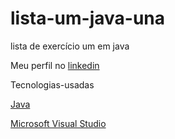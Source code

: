 # lista-um-java-una

lista de exercício um em java 

Meu perfil no [linkedin]()

Tecnologias-usadas

[Java](https://www.java.com/pt-BR/download/)

[Microsoft Visual Studio](https://visualstudio.microsoft.com/pt-br/)
